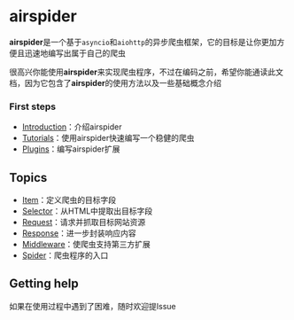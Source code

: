 # airspider

**airspider**是一个基于`asyncio`和`aiohttp`的异步爬虫框架，它的目标是让你更加方便且迅速地编写出属于自己的爬虫

很高兴你能使用**airspider**来实现爬虫程序，不过在编码之前，希望你能通读此文档，因为它包含了**airspider**的使用方法以及一些基础概念介绍

### First steps

- [Introduction](./introduction.md)：介绍airspider
- [Tutorials](./tutorials.md)：使用airspider快速编写一个稳健的爬虫
- [Plugins](./plugins.md)：编写airspider扩展

## Topics

- [Item](./topics/item.md)：定义爬虫的目标字段
- [Selector](./topics/selector.md)：从HTML中提取出目标字段
- [Request](./topics/request.md)：请求并抓取目标网站资源
- [Response](./topics/response.md)：进一步封装响应内容
- [Middleware](./topics/middleware.md)：使爬虫支持第三方扩展
- [Spider](./topics/spider.md)：爬虫程序的入口

## Getting help

如果在使用过程中遇到了困难，随时欢迎提Issue
